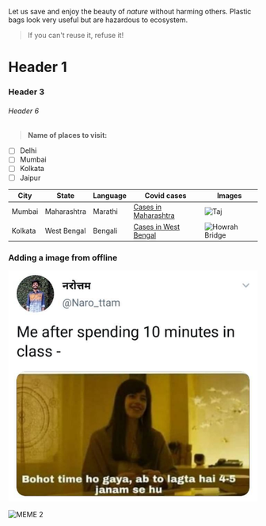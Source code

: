 Let us save and enjoy the beauty of _nature_ without harming others. Plastic bags look very useful but are hazardous to ecosystem.

>  If you can't reuse it, refuse it!

# Header 1

### Header 3

###### Header 6

> **Name of places to visit:**
- [ ] Delhi
- [ ] Mumbai
- [ ] Kolkata
- [ ] Jaipur

City | State | Language | Covid cases | Images
--- | --- | --- | --- | ---
Mumbai | Maharashtra | Marathi | [Cases in Maharashtra](https://www.covid19india.org/state/MH) | ![](https://cdn.britannica.com/26/84526-050-45452C37/Gateway-monument-India-entrance-Mumbai-Harbour-coast.jpg "Taj")
Kolkata | West Bengal | Bengali | [Cases in West Bengal](https://www.covid19india.org/state/WB) | ![](https://www.holidify.com/images/bgImages/KOLKATA.jpg "Howrah Bridge")

### Adding a image from offline

![](50years.jpg "Meme")

![](https://user-images.githubusercontent.com/81621003/114964793-0b2ce100-9e8d-11eb-9b07-d9ea436af8af.jpg "MEME 2")
